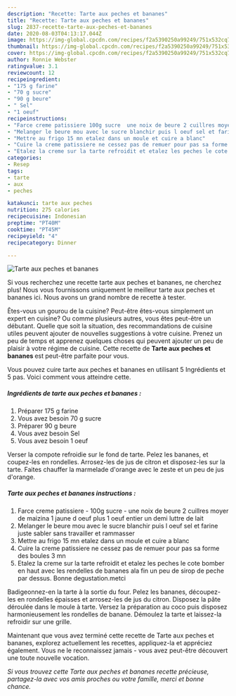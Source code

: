 ```yaml
---
description: "Recette: Tarte aux peches et bananes"
title: "Recette: Tarte aux peches et bananes"
slug: 2837-recette-tarte-aux-peches-et-bananes
date: 2020-08-03T04:13:17.044Z
image: https://img-global.cpcdn.com/recipes/f2a5390250a99249/751x532cq70/tarte-aux-peches-et-bananes-photo-principale-de-la-recette.jpg
thumbnail: https://img-global.cpcdn.com/recipes/f2a5390250a99249/751x532cq70/tarte-aux-peches-et-bananes-photo-principale-de-la-recette.jpg
cover: https://img-global.cpcdn.com/recipes/f2a5390250a99249/751x532cq70/tarte-aux-peches-et-bananes-photo-principale-de-la-recette.jpg
author: Ronnie Webster
ratingvalue: 3.1
reviewcount: 12
recipeingredient:
- "175 g farine"
- "70 g sucre"
- "90 g beure"
- " Sel"
- "1 oeuf"
recipeinstructions:
- "Farce creme patissiere 100g sucre  une noix de beure 2 cuillres moyer de maizina 1 jaune d oeuf plus 1 oeuf entier un demi luttre de lait"
- "Melanger le beure mou avec le sucre blanchir puis l oeuf sel et farine juste sabler sans travailler et rammasser"
- "Mettre au frigo 15 mn etalez dans un moule et cuire a blanc"
- "Cuire la creme patissiere ne cessez pas de remuer pour pas sa forme des boules 3 mn"
- "Etalez la creme sur la tarte refroidit et etalez les peches le cote bomber en haut avec les rendelles de bananes  ala fin un peu de sirop de peche par dessus. Bonne degustation.metci"
categories:
- Resep
tags:
- tarte
- aux
- peches

katakunci: tarte aux peches 
nutrition: 275 calories
recipecuisine: Indonesian
preptime: "PT40M"
cooktime: "PT45M"
recipeyield: "4"
recipecategory: Dinner

---
```



![Tarte aux peches et bananes](https://img-global.cpcdn.com/recipes/f2a5390250a99249/751x532cq70/tarte-aux-peches-et-bananes-photo-principale-de-la-recette.jpg)

Si vous recherchez une recette tarte aux peches et bananes, ne cherchez plus! Nous vous fournissons uniquement le meilleur tarte aux peches et bananes ici. Nous avons un grand nombre de recette à tester.

Êtes-vous un gourou de la cuisine? Peut-être êtes-vous simplement un expert en cuisine? Ou comme plusieurs autres, vous êtes peut-être un débutant. Quelle que soit la situation, des recommandations de cuisine utiles peuvent ajouter de nouvelles suggestions à votre cuisine. Prenez un peu de temps et apprenez quelques choses qui peuvent ajouter un peu de plaisir à votre régime de cuisine. Cette recette de <strong> Tarte aux peches et bananes </strong> est peut-être parfaite pour vous.

<!--inarticleads1-->

Vous pouvez cuire tarte aux peches et bananes en utilisant 5 Ingrédients et 5 pas. Voici comment vous atteindre cette.

##### Ingrédients de tarte aux peches et bananes :

1. Préparer 175 g farine
1. Vous avez besoin 70 g sucre
1. Préparer 90 g beure
1. Vous avez besoin  Sel
1. Vous avez besoin 1 oeuf


Verser la compote refroidie sur le fond de tarte. Pelez les bananes, et coupez-les en rondelles. Arrosez-les de jus de citron et disposez-les sur la tarte. Faites chauffer la marmelade d&#39;orange avec le zeste et un peu de jus d&#39;orange. 

<!--inarticleads2-->

##### Tarte aux peches et bananes instructions :

1. Farce creme patissiere - 100g sucre  - une noix de beure 2 cuillres moyer de maizina 1 jaune d oeuf plus 1 oeuf entier un demi luttre de lait
1. Melanger le beure mou avec le sucre blanchir puis l oeuf sel et farine juste sabler sans travailler et rammasser
1. Mettre au frigo 15 mn etalez dans un moule et cuire a blanc
1. Cuire la creme patissiere ne cessez pas de remuer pour pas sa forme des boules 3 mn
1. Etalez la creme sur la tarte refroidit et etalez les peches le cote bomber en haut avec les rendelles de bananes  ala fin un peu de sirop de peche par dessus. Bonne degustation.metci


Badigeonnez-en la tarte à la sortie du four. Pelez les bananes, découpez-les en rondelles épaisses et arrosez-les de jus du citron. Disposez la pâte déroulée dans le moule à tarte. Versez la préparation au coco puis disposez harmonieusement les rondelles de banane. Démoulez la tarte et laissez-la refroidir sur une grille. 

<!--inarticleads1-->

<p>
Maintenant que vous avez terminé cette recette de Tarte aux peches et bananes, explorez actuellement les recettes, appliquez-la et appréciez également. Vous ne le reconnaissez jamais - vous avez peut-être découvert une toute nouvelle vocation.
</p>

<p>
<i>Si vous trouvez cette Tarte aux peches et bananes recette précieuse, partagez-la avec vos amis proches ou votre famille, merci et bonne chance.</i>
</p>
